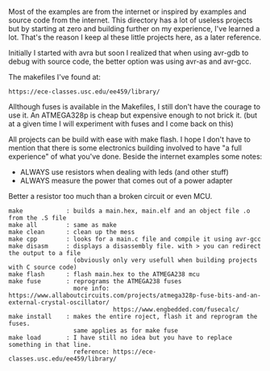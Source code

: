 Most of the examples are from the internet or inspired by examples and
source code from the internet.
This directory has a lot of useless projects but by starting at zero
and building further on my experience, I've learned a lot.  That's the
reason I keep al these little projects here, as a later reference.

Initially I started with avra but soon I realized that when using avr-gdb
to debug with source code, the better option was using avr-as and avr-gcc.

The makefiles I've found at:

    https://ece-classes.usc.edu/ee459/library/
    
Allthough fuses is available in the Makefiles, I still don't have the courage
to use it.  An ATMEGA328p is cheap but expensive enough to not brick it.
(but at a given time I will experiment with fuses and I come back on this)

All projects can be build with ease with make flash.
I hope I don't have to mention that there is some electronics building involved to
have "a full experience" of what you've done.
Beside the internet examples some notes:
 - ALWAYS use resistors when dealing with leds (and other stuff)
 - ALWAYS measure the power that comes out of a power adapter

Better a resistor too much than a broken circuit or even MCU.

    make            : builds a main.hex, main.elf and an object file .o from the .S file
    make all        : same as make
    make clean      : clean up the mess
    make cpp        : looks for a main.c file and compile it using avr-gcc
    make disasm     : displays a disassembly file. with > you can redirect the output to a file
                      (obviously only very usefull when building projects with C source code)
    make flash      : flash main.hex to the ATMEGA238 mcu
    make fuse       : reprograms the ATMEGA238 fuses
                      more info: https://www.allaboutcircuits.com/projects/atmega328p-fuse-bits-and-an-external-crystal-oscillator/
                                 https://www.engbedded.com/fusecalc/
    make install    : makes the entire roject, flash it and reprogram the fuses.
                      same applies as for make fuse
    make load       : I have still no idea but you have to replace something in that line.
                      reference: https://ece-classes.usc.edu/ee459/library/
    
